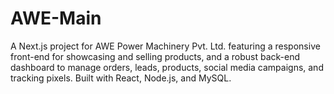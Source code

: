 # AWE-Main
A Next.js project for AWE Power Machinery Pvt. Ltd. featuring a responsive front-end for showcasing and selling products, and a robust back-end dashboard to manage orders, leads, products, social media campaigns, and tracking pixels. Built with React, Node.js, and MySQL.
